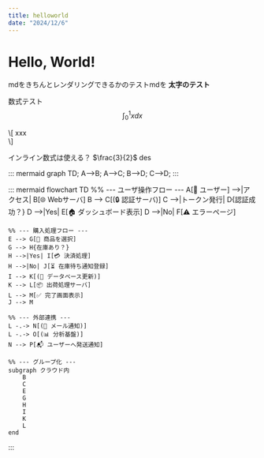 ```yaml
---
title: helloworld
date: "2024/12/6"
---
```

# Hello, World!

mdをきちんとレンダリングできるかのテストmdを
**太字のテスト**

数式テスト
$$
\int^1_0 xdx
$$


\\[
    xxx    
\\]

インライン数式は使える？ \$\frac{3}{2}\$ des

::: mermaid
graph TD;
    A-->B;
    A-->C;
    B-->D;
    C-->D;
:::

::: mermaid
flowchart TD
    %% --- ユーザ操作フロー ---
    A[🧑 ユーザー] -->|アクセス| B[🌐 Webサーバ]
    B --> C[(🔒 認証サーバ)]
    C -->|トークン発行| D{認証成功？}
    D -->|Yes| E[🏠 ダッシュボード表示]
    D -->|No| F[⚠️ エラーページ]

    %% --- 購入処理フロー ---
    E --> G[🛒 商品を選択]
    G --> H{在庫あり？}
    H -->|Yes| I[💳 決済処理]
    H -->|No| J[⏳ 在庫待ち通知登録]
    I --> K[(💾 データベース更新)]
    K --> L[📦 出荷処理サーバ]
    L --> M[✅ 完了画面表示]
    J --> M

    %% --- 外部連携 ---
    L -.-> N[(📮 メール通知)]
    L -.-> O[(📊 分析基盤)]
    N --> P[📬 ユーザーへ発送通知]

    %% --- グループ化 ---
    subgraph クラウド内
        B
        C
        E
        G
        H
        I
        K
        L
    end

:::